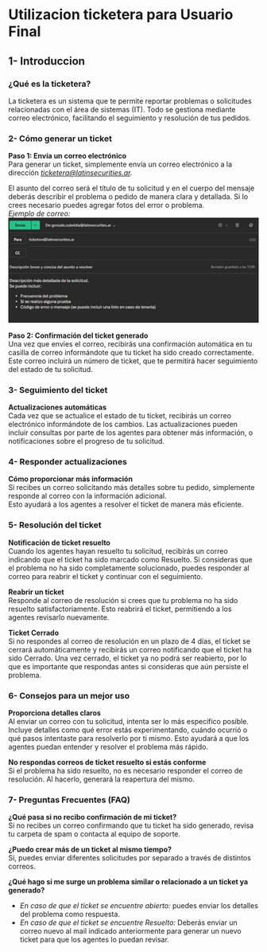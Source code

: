 # Utilizacion ticketera para Usuario Final

## 1- Introduccion  
### ¿Qué es la ticketera?  
La ticketera es un sistema que te permite reportar problemas o solicitudes relacionadas con el área de sistemas (IT). Todo se gestiona mediante correo electrónico, facilitando el seguimiento y resolución de tus pedidos.  
  
### 2- Cómo generar un ticket  
**Paso 1: Envía un correo electrónico**  
Para generar un ticket, simplemente envía un correo electrónico a la dirección *ticketera@latinsecurities.ar.*  

El asunto del correo será el título de tu solicitud y en el cuerpo del mensaje deberás describir el problema o pedido de manera clara y detallada. Si lo crees necesario puedes agregar fotos del error o problema.  
*Ejemplo de correo:*  
![](imgs/armadoMail.jpg)  

**Paso 2: Confirmación del ticket generado**  
Una vez que envíes el correo, recibirás una confirmación automática en tu casilla de correo informándote que tu ticket ha sido creado correctamente. Este correo incluirá un número de ticket, que te permitirá hacer seguimiento del estado de tu solicitud.  

### 3- Seguimiento del ticket  
**Actualizaciones automáticas**  
Cada vez que se actualice el estado de tu ticket, recibirás un correo electrónico informándote de los cambios. Las actualizaciones pueden incluir consultas por parte de los agentes para obtener más información, o notificaciones sobre el progreso de tu solicitud.  

### 4- Responder actualizaciones  
**Cómo proporcionar más información**  
Si recibes un correo solicitando más detalles sobre tu pedido, simplemente responde al correo con la información adicional.  
Esto ayudará a los agentes a resolver el ticket de manera más eficiente.  

### 5- Resolución del ticket  
**Notificación de ticket resuelto**  
Cuando los agentes hayan resuelto tu solicitud, recibirás un correo indicando que el ticket ha sido marcado como Resuelto. Si consideras que el problema no ha sido completamente solucionado, puedes responder al correo para reabrir el ticket y continuar con el seguimiento.  

**Reabrir un ticket**  
Responde al correo de resolución si crees que tu problema no ha sido resuelto satisfactoriamente. Esto reabrirá el ticket, permitiendo a los agentes revisarlo nuevamente.  

**Ticket Cerrado**  
Si no respondes al correo de resolución en un plazo de 4 días, el ticket se cerrará automáticamente y recibirás un correo notificando que el ticket ha sido Cerrado. Una vez cerrado, el ticket ya no podrá ser reabierto, por lo que es importante que respondas antes si consideras que aún persiste el problema.  

### 6- Consejos para un mejor uso  
**Proporciona detalles claros**  
Al enviar un correo con tu solicitud, intenta ser lo más específico posible. Incluye detalles como qué error estás experimentando, cuándo ocurrió o qué pasos intentaste para resolverlo por ti mismo. Esto ayudará a que los agentes puedan entender y resolver el problema más rápido.  

**No respondas correos de ticket resuelto si estás conforme**  
Si el problema ha sido resuelto, no es necesario responder el correo de resolución. Al hacerlo, generará la reapertura del mismo.  

### 7- Preguntas Frecuentes (FAQ)  
**¿Qué pasa si no recibo confirmación de mi ticket?**  
Si no recibes un correo confirmando que tu ticket ha sido generado, revisa tu carpeta de spam o contacta al equipo de soporte.  

**¿Puedo crear más de un ticket al mismo tiempo?**  
Sí, puedes enviar diferentes solicitudes por separado a través de distintos correos.  

**¿Qué hago si me surge un problema similar o relacionado a un ticket ya generado?**  
- *En caso de que el ticket se encuentre abierto:* puedes enviar los detalles del problema como respuesta.  
- *En caso de que el ticket se encuentre Resuelto:* Deberás enviar un correo nuevo al mail indicado anteriormente para generar un nuevo ticket para que los agentes lo puedan revisar.  

